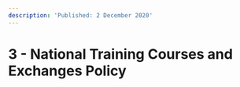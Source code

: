 ```yaml
---
description: 'Published: 2 December 2020'
---
```


# 3 - National Training Courses and Exchanges Policy

